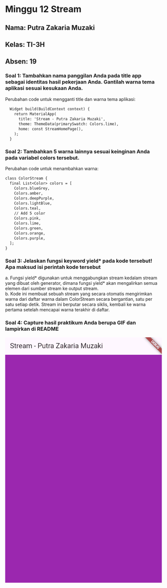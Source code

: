 # Minggu 12 Stream

## Nama: Putra Zakaria Muzaki
## Kelas: TI-3H
## Absen: 19

### Soal 1: Tambahkan nama panggilan Anda pada title app sebagai identitas hasil pekerjaan Anda. Gantilah warna tema aplikasi sesuai kesukaan Anda.

Perubahan code untuk mengganti title dan warna tema aplikasi:
```
  Widget build(BuildContext context) {
    return MaterialApp(
      title: 'Stream - Putra Zakaria Muzaki',
      theme: ThemeData(primarySwatch: Colors.lime),
      home: const StreamHomePage(),
    );
  }
```

### Soal 2: Tambahkan 5 warna lainnya sesuai keinginan Anda pada variabel colors tersebut.

Perubahan code untuk menambahkan warna:
```
class ColorStream {
  final List<Color> colors = [
    Colors.blueGrey,
    Colors.amber,
    Colors.deepPurple,
    Colors.lightBlue,
    Colors.teal,
    // Add 5 color
    Colors.pink,
    Colors.lime,
    Colors.green,
    Colors.orange,
    Colors.purple,
  ];
}
```

### Soal 3: Jelaskan fungsi keyword yield* pada kode tersebut! Apa maksud isi perintah kode tersebut

a. Fungsi yield* digunakan untuk menggabungkan stream kedalam stream yang dibuat oleh generator, dimana fungsi yield* akan mengalirkan semua elemen dari sumber stream ke output stream. <br>
b. Kode ini membuat sebuah stream yang secara otomatis mengirimkan warna dari daftar warna dalam ColorStream secara bergantian, satu per satu setiap detik. Stream ini berputar secara siklis, kembali ke warna pertama setelah mencapai warna terakhir di daftar.

### Soal 4: Capture hasil praktikum Anda berupa GIF dan lampirkan di README

![alt](assets/Soal4.gif)